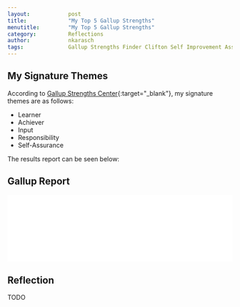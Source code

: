 ```yaml
---
layout:            post
title:             "My Top 5 Gallup Strengths"
menutitle:         "My Top 5 Gallup Strengths"
category:          Reflections
author:            nkarasch
tags:              Gallup Strengths Finder Clifton Self Improvement Assessment
---
```


## My Signature Themes

According to
[Gallup Strengths Center](https://www.gallupstrengthscenter.com/){:target="_blank"},
my signature themes are as follows:

- Learner
- Achiever
- Input
- Responsibility
- Self-Assurance

The results report can be seen below:

<div class="md-card shadow">
    <div class="title">
        <h2>Gallup Report</h2>
    </div>
    <div class="content">
        <iframe src='{{site.baseurl}}/assets/GallupReport.pdf' frameborder='0' style="width:100%;"></iframe>
    </div>
</div>

## Reflection

TODO
